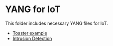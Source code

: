 # YANG for IoT

This folder includes necessary YANG files for IoT.
- [Toaster example](https://github.com/seitanidis/YANG/blob/master/toaster.yang)
- [Intrusion Detection](https://github.com/seitanidis/YANG/blob/master/intrusiondetection.yang)
